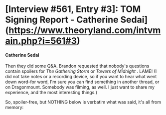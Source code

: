 # [Interview #561, Entry #3]: TOM Signing Report - Catherine Sedai](https://www.theoryland.com/intvmain.php?i=561#3)

#### Catherine Sedai

Then they did some Q&A. Brandon requested that nobody's questions contain spoilers for
*The Gathering Storm*
or
*Towers of Midnight*
. LAME! (I did not take notes or a recording device, so if you want to hear what went down word-for word, I'm sure you can find something in another thread, or on Dragonmount. Somebody was filming, as well. I just want to share my experience, and the most interesting things.)

So, spoiler-free, but NOTHING below is verbatim what was said, it's all from memory:

